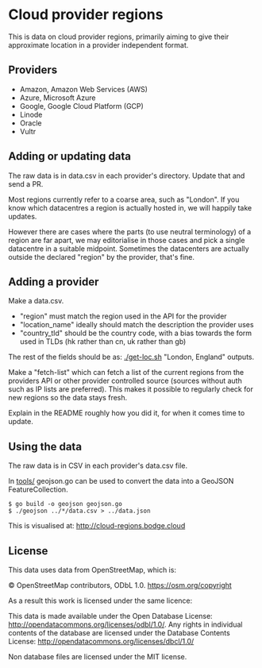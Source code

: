# Cloud provider regions

This is data on cloud provider regions, primarily aiming to give their
approximate location in a provider independent format.

## Providers

* Amazon, Amazon Web Services (AWS)
* Azure, Microsoft Azure
* Google, Google Cloud Platform (GCP)
* Linode
* Oracle
* Vultr

## Adding or updating data

The raw data is in data.csv in each provider's directory. Update that and send
a PR.

Most regions currently refer to a coarse area, such as "London". If you know
which datacentres a region is actually hosted in, we will happily take updates.

However there are cases where the parts (to use neutral terminology) of a
region are far apart, we may editorialise in those cases and pick a single
datacentre in a suitable midpoint. Sometimes the datacenters are actually
outside the declared "region" by the provider, that's fine.

## Adding a provider

Make a data.csv.

- "region" must match the region used in the API for the provider
- "location_name" ideally should match the description the provider uses
- "country_tld" should be the country code, with a bias towards the form used
  in TLDs (hk rather than cn, uk rather than gb)

The rest of the fields should be as: [./get-loc.sh](tools/get-loc.sh) "London,
England" outputs.

Make a "fetch-list" which can fetch a list of the current regions from the
providers API or other provider controlled source (sources without auth such as
IP lists are preferred). This makes it possible to regularly check for new
regions so the data stays fresh.

Explain in the README roughly how you did it, for when it comes time to update.

## Using the data

The raw data is in CSV in each provider's data.csv file.

In [tools/](tools) geojson.go can be used to convert the data into a GeoJSON
FeatureCollection.

```shell
$ go build -o geojson geojson.go
$ ./geojson ../*/data.csv > ../data.json
```

This is visualised at: http://cloud-regions.bodge.cloud

## License

This data uses data from OpenStreetMap, which is:

  © OpenStreetMap contributors, ODbL 1.0. https://osm.org/copyright

As a result this work is licensed under the same licence:

  This data is made available under the Open Database License:
  http://opendatacommons.org/licenses/odbl/1.0/. Any rights in individual
  contents of the database are licensed under the Database Contents License:
  http://opendatacommons.org/licenses/dbcl/1.0/

Non database files are licensed under the MIT license.
